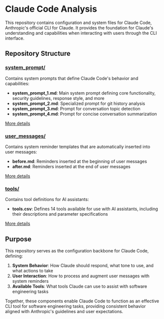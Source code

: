 # Claude Code Analysis

This repository contains configuration and system files for Claude Code, Anthropic's official CLI for Claude. It provides the foundation for Claude's understanding and capabilities when interacting with users through the CLI interface.

## Repository Structure

### [system_prompt/](system_prompt/)

Contains system prompts that define Claude Code's behavior and capabilities:

- **system_prompt_1.md**: Main system prompt defining core functionality, security guidelines, response style, and more
- **system_prompt_2.md**: Specialized prompt for git history analysis
- **system_prompt_3.md**: Prompt for conversation topic detection
- **system_prompt_4.md**: Prompt for concise conversation summarization

[More details](system_prompt/README.md)

### [user_messages/](user_messages/)

Contains system reminder templates that are automatically inserted into user messages:

- **before.md**: Reminders inserted at the beginning of user messages
- **after.md**: Reminders inserted at the end of user messages

[More details](user_messages/README.md)

### [tools/](tools/)

Contains tool definitions for AI assistants:

- **tools.csv**: Defines 14 tools available for use with AI assistants, including their descriptions and parameter specifications

[More details](tools/README.md)

## Purpose

This repository serves as the configuration backbone for Claude Code, defining:

1. **System Behavior**: How Claude should respond, what tone to use, and what actions to take
2. **User Interaction**: How to process and augment user messages with system reminders
3. **Available Tools**: What tools Claude can use to assist with software engineering tasks

Together, these components enable Claude Code to function as an effective CLI tool for software engineering tasks, providing consistent behavior aligned with Anthropic's guidelines and user expectations.
